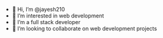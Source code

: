 - 👋 Hi, I’m @jayesh210
- 👀 I’m interested in web development
- 🌱 I’m a full stack developer
- 💞️ I’m looking to collaborate on web development projects


<!---
jayesh210/jayesh210 is a ✨ special ✨ repository because its `README.md` (this file) appears on your GitHub profile.
You can click the Preview link to take a look at your changes.
--->
